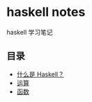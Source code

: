 # haskell notes

haskell 学习笔记

## 目录

- [什么是 Haskell？](/docs/welcome.md)
- [运算](/docs/operation.md)
- [函数](/docs/function.md)
